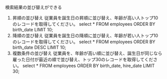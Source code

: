 検索結果の並び替えができる
1. 昇順の並び替え
従業員を誕生日の昇順に並び替え、年齢が高い人トップ10のレコードを取得してください。
select * FROM employees ORDER BY birth_date LIMIT 10;
2. 降順の並び替え
従業員を誕生日の降順に並び替え、年齢が若い人トップ10のレコードを取得してください。
select * FROM employees ORDER BY birth_date DESC LIMIT 10;
3. 複数条件の並び替え
従業員を、年齢が高い順に並び替え、誕生日が同じなら雇った日付が最近の順で並び替え、トップ30のレコードを取得してください。
select * FROM employees ORDER BY birth_date, hire_date  LIMIT 30; 
